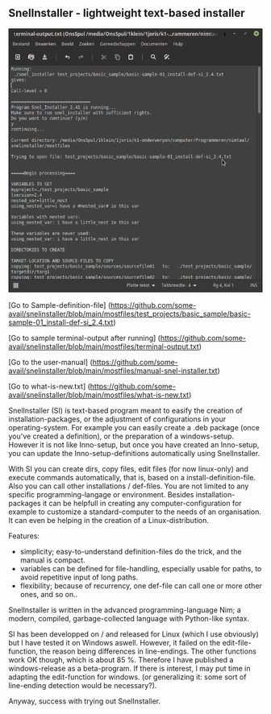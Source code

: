 ## SnelInstaller - lightweight text-based installer

![01](mostfiles/pictures/terminal-output.png)


[Go to Sample-definition-file] (https://github.com/some-avail/snelinstaller/blob/main/mostfiles/test_projects/basic_sample/basic-sample-01_install-def-si_2.4.txt)

[Go to sample terminal-output after running] (https://github.com/some-avail/snelinstaller/blob/main/mostfiles/terminal-output.txt)

[Go to the user-manual] (https://github.com/some-avail/snelinstaller/blob/main/mostfiles/manual-snel-installer.txt)

[Go to what-is-new.txt] (https://github.com/some-avail/snelinstaller/blob/main/mostfiles/what-is-new.txt)


SnelInstaller (SI) is text-based program meant to easify the creation of installation-packages, or the adjustment of configurations in your operating-system. For example you can easily create a .deb package (once you've created a definition), or the preparation of a windows-setup. However it is not like Inno-setup, but once you have created an Inno-setup, you can update the Inno-setup-definitions automatically using SnelInstaller.

With SI you can create dirs, copy files, edit files (for now linux-only) and execute commands automatically, that is, based on a install-definition-file. Also you can call other installations / def-files. You are not limited to any specific programming-langage or environment. Besides installation-packages it can be helpfull in creating any computer-configuration for example to customize a standard-computer to the needs of an organisation. It can even be helping in the creation of a Linux-distribution.

Features:
- simplicity; easy-to-understand definition-files do the trick, and the manual is compact.
- variables can be defined for file-handling, especially usable for paths, to avoid repetitive input of long paths.
- flexibility; because of recurrency, one def-file can call one or more other ones, and so on..


SnelInstaller is written in the advanced programming-language Nim; a modern, compiled, garbage-collected language with Python-like syntax.

SI has been developped on / and released for Linux (which I use obviously) but I have tested it on Windows aswell. However, it failed on the edit-file-function, the reason being differences in line-endings. The other functions work OK though, which is about 85 %. Therefore I have published a windows-release as a beta-program. If there is interest, I may put time in adapting the edit-function for windows. (or generalizing it: some sort of line-ending detection would be necessary?).

Anyway, success with trying out SnelInstaller.




